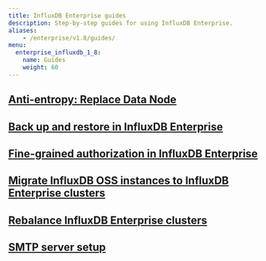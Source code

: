 ```yaml
---
title: InfluxDB Enterprise guides
description: Step-by-step guides for using InfluxDB Enterprise.
aliases:
    - /enterprise/v1.8/guides/
menu:
  enterprise_influxdb_1_8:
    name: Guides
    weight: 60
---
```

## [Anti-entropy: Replace Data Node](/enterprise_influxdb/v1.8/administration/anti-entropy/)
## [Back up and restore in InfluxDB Enterprise](/enterprise_influxdb/v1.8/administration/backup-and-restore/)
## [Fine-grained authorization in InfluxDB Enterprise](/enterprise_influxdb/v1.8/guides/fine-grained-authorization/)
## [Migrate InfluxDB OSS instances to InfluxDB Enterprise clusters](/enterprise_influxdb/v1.8/guides/migration/)
## [Rebalance InfluxDB Enterprise clusters](/enterprise_influxdb/v1.8/guides/rebalance/)
## [SMTP server setup](/enterprise_influxdb/v1.8/guides/smtp-server/)
